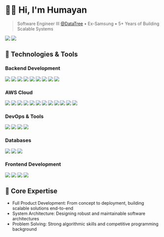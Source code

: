 # 👨‍💻 Hi, I'm Humayan

> Software Engineer III [@DataTree](https://linkedin.com/in/humayan-kabir) • Ex-Samsung • 5+ Years of Building Scalable Systems

[![](https://img.shields.io/badge/-LinkedIn-informational?style=flat&logo=linkedin&logoColor=white&color=0A66C2)](https://linkedin.com/in/humayan7711)
[![](https://img.shields.io/badge/-Twitter-informational?style=flat&logo=twitter&logoColor=white&color=1DA1F2)](https://twitter.com/humayan_kabir)

## 🔧 Technologies & Tools

### Backend Development
![](https://img.shields.io/badge/Lang-Java-informational?style=flat&logo=java&color=007396)
![](https://img.shields.io/badge/Lang-Kotlin-informational?style=flat&logo=kotlin&color=0095D5)
![](https://img.shields.io/badge/Lang-TypeScript-informational?style=flat&logo=typescript&color=3178C6)
![](https://img.shields.io/badge/Framework-Spring-informational?style=flat&logo=spring&color=6DB33F)
![](https://img.shields.io/badge/Framework-NestJS-informational?style=flat&logo=nestjs&color=E0234E)
![](https://img.shields.io/badge/Framework-Express-informational?style=flat&logo=express&color=000000)
![](https://img.shields.io/badge/Cache-Redis-informational?style=flat&logo=redis&color=DC382D)
![](https://img.shields.io/badge/Queue-Kafka-informational?style=flat&logo=apache-kafka&color=231F20)
![](https://img.shields.io/badge/Queue-RabbitMQ-informational?style=flat&logo=rabbitmq&color=FF6600)

### AWS Cloud
![](https://img.shields.io/badge/AWS-EC2-informational?style=flat&logo=amazon-aws&color=FF9900)
![](https://img.shields.io/badge/AWS-Lambda-informational?style=flat&logo=aws-lambda&color=FF9900)
![](https://img.shields.io/badge/AWS-S3-informational?style=flat&logo=amazon-s3&color=569A31)
![](https://img.shields.io/badge/AWS-CloudFront-informational?style=flat&logo=amazon-aws&color=FF9900)
![](https://img.shields.io/badge/AWS-Route53-informational?style=flat&logo=amazon-aws&color=FF9900)
![](https://img.shields.io/badge/AWS-ECS-informational?style=flat&logo=amazon-ecs&color=FF9900)
![](https://img.shields.io/badge/AWS-EKS-informational?style=flat&logo=amazon-eks&color=FF9900)
![](https://img.shields.io/badge/AWS-DynamoDB-informational?style=flat&logo=amazon-dynamodb&color=4053D6)
![](https://img.shields.io/badge/AWS-RDS-informational?style=flat&logo=amazon-rds&color=527FFF)
![](https://img.shields.io/badge/AWS-ElastiCache-informational?style=flat&logo=amazon-aws&color=FF9900)
![](https://img.shields.io/badge/AWS-SQS-informational?style=flat&logo=amazon-sqs&color=FF4F8B)
![](https://img.shields.io/badge/AWS-SNS-informational?style=flat&logo=amazon-sns&color=FF4F8B)

### DevOps & Tools
![](https://img.shields.io/badge/Container-Docker-informational?style=flat&logo=docker&color=2496ED)
![](https://img.shields.io/badge/Container-Kubernetes-informational?style=flat&logo=kubernetes&color=326CE5)
![](https://img.shields.io/badge/CI/CD-GitHub_Actions-informational?style=flat&logo=github-actions&color=2088FF)
![](https://img.shields.io/badge/Monitor-Grafana-informational?style=flat&logo=grafana&color=F46800)

### Databases
![](https://img.shields.io/badge/Database-PostgreSQL-informational?style=flat&logo=postgresql&color=4169E1)
![](https://img.shields.io/badge/Database-MongoDB-informational?style=flat&logo=mongodb&color=47A248)
![](https://img.shields.io/badge/Database-DynamoDB-informational?style=flat&logo=amazon-dynamodb&color=4053D6)

### Frontend Development
![](https://img.shields.io/badge/Framework-React-informational?style=flat&logo=react&color=61DAFB)
![](https://img.shields.io/badge/State-Redux-informational?style=flat&logo=redux&color=764ABC)
![](https://img.shields.io/badge/State-Redux_Saga-informational?style=flat&logo=redux-saga&color=999999)
![](https://img.shields.io/badge/Style-MaterialUI-informational?style=flat&logo=mui&color=007FFF)

## 🎯 Core Expertise

- Full Product Development: From concept to deployment, building scalable solutions end-to-end
- System Architecture: Designing robust and maintainable software architectures
- Problem Solving: Strong algorithmic skills and competitive programming background
